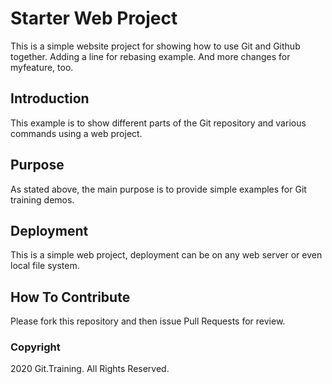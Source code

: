 # Starter Web Project

This is a simple website project for
showing how to use Git and Github together.
Adding a line for rebasing example.
And more changes for myfeature, too.

## Introduction

This example is to show different parts
of the Git repository and various commands
using a web project.

## Purpose

As stated above, the main purpose is to
provide simple examples for Git training
demos.

## Deployment

This is a simple web project, deployment
can be on any web server or even local
file system.

## How To Contribute

Please fork this repository and then issue Pull
Requests for review.


### Copyright

2020 Git.Training.  All Rights Reserved.
